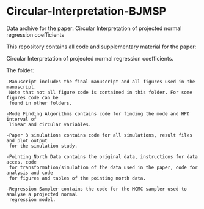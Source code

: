 # Circular-Interpretation-BJMSP
Data archive for the paper: Circular Interpretation of projected normal regression coefficients

This repository contains all code and supplementary material for the paper:

Circular Interpretation of projected normal regression coefficients. 

The folder:
	
	-Manuscript includes the final manuscript and all figures used in the manuscript.
	 Note that not all figure code is contained in this folder. For some figures code can be 
	 found in other folders.
	 
	-Mode Finding Algorithms contains code for finding the mode and HPD interval of
	 linear and circular variables.
	 
	-Paper 3 simulations contains code for all simulations, result files and plot output
	 for the simulation study.
	 
	-Pointing North Data contains the original data, instructions for data acces, code 
	 for transformation/simulation of the data used in the paper, code for analysis and code 
	 for figures and tables of the pointing north data.
	 
	-Regression Sampler contains the code for the MCMC sampler used to analyse a projected normal
	 regression model.

